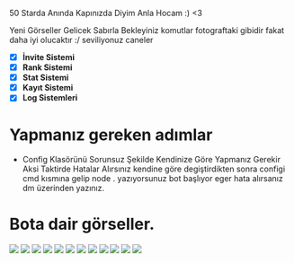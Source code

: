 50 Starda Anında Kapınızda Diyim Anla Hocam :) <3

Yeni Görseller Gelicek Sabırla Bekleyiniz komutlar fotograftaki gibidir fakat daha iyi olucaktır :/ seviliyonuz caneler 

- [x] **İnvite Sistemi**
- [x] **Rank Sistemi**
- [x] **Stat Sistemi**
- [x] **Kayıt Sistemi**
- [x] **Log Sistemleri**

# Yapmanız gereken adımlar

- Config Klasörünü Sorunsuz Şekilde Kendinize Göre Yapmanız Gerekir Aksi Taktirde Hatalar Alırsınız kendine göre degiştirdikten sonra configi cmd kısmına gelip node . yazıyorsunuz bot başlıyor eger hata alırsanız dm üzerinden yazınız.


# Bota dair görseller.
<img  src="https://cdn.discordapp.com/attachments/1097553839613288519/1103742312955248702/image.png">
<img  src="<img  src="https://cdn.discordapp.com/attachments/1097553839613288519/1103742312955248702/image.png">
<img  src="https://media.discordapp.net/attachments/1093434536530018406/1101241456842244177/image.png?width=335&height=204">
<img  src="https://media.discordapp.net/attachments/1101229620419887264/1101247768711921734/image.png?width=402&height=154">
<img  src="https://media.discordapp.net/attachments/1095415444271272007/1096734941758369894/image.png?width=481&height=174">
<img  src="https://media.discordapp.net/attachments/1096527059355967609/1096834530045874306/image.png?width=396&height=231">
<img  src="https://media.discordapp.net/attachments/1096527059355967609/1096834753505808485/image.png?width=259&height=207">
<img  src="https://media.discordapp.net/attachments/1096527059355967609/1096835531553390673/image.png?width=398&height=240">
<img  src="https://media.discordapp.net/attachments/1093434536530018406/1097260496543031366/image.png?width=391&height=208">
<img  src="https://media.discordapp.net/attachments/1093434536530018406/1097237352423899217/877e2bb7-29ba-4f27-8a30-9cf9898278e7.png?width=387&height=255">
<img  src="https://media.discordapp.net/attachments/1097989540347658291/1101248438689091694/image.png?width=394&height=217">
<img  src="https://media.discordapp.net/attachments/1097989540347658291/1100844549816987658/image.png?width=256&height=72">



